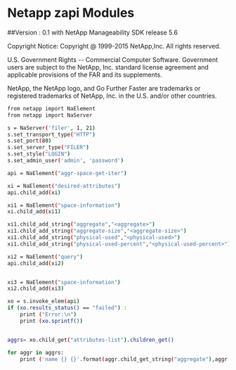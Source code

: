 # Netapp zapi Modules
##Version : 0.1  with NetApp Manageability SDK release 5.6

Copyright Notice:
Copyright @ 1999-2015 NetApp,Inc. All rights reserved.

U.S. Government Rights -- Commercial Computer Software.
Government users are subject to the NetApp, Inc. standard license agreement 
and applicable provisions of the FAR and its supplements.


NetApp, the NetApp logo, and Go Further Faster are trademarks or registered
trademarks of NetApp, Inc. in the U.S. and/or other countries.

```sh
from netapp import NaElement
from netapp import NaServer

s = NaServer('filer', 1, 21)
s.set_transport_type("HTTP")
s.set_port(80)
s.set_server_type("FILER")
s.set_style("LOGIN")
s.set_admin_user('admin', 'password')

api = NaElement("aggr-space-get-iter")

xi = NaElement("desired-attributes")
api.child_add(xi)

xi1 = NaElement("space-information")
xi.child_add(xi1)

xi1.child_add_string("aggregate","<aggregate>")
xi1.child_add_string("aggregate-size","<aggregate-size>")
xi1.child_add_string("physical-used","<physical-used>")
xi1.child_add_string("physical-used-percent","<physical-used-percent>")

xi2 = NaElement("query")
api.child_add(xi2)


xi3 = NaElement("space-information")
xi2.child_add(xi3)

xo = s.invoke_elem(api)
if (xo.results_status() == "failed") :
    print ("Error:\n")
    print (xo.sprintf())


aggrs= xo.child_get("attributes-list").children_get()

for aggr in aggrs:
    print ('name {} {}'.format(aggr.child_get_string("aggregate"),aggr.child_get_string("physical-used")))


```